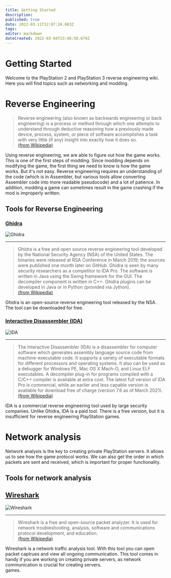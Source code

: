 ```yaml
---
title: Getting Started
description: 
published: true
date: 2022-03-11T12:07:24.083Z
tags: 
editor: markdown
dateCreated: 2022-03-04T23:40:50.679Z
---
```


# Getting Started

Welcome to the PlayStation 2 and PlayStation 3 reverse engineering wiki. Here you will find topics such as networking and modding.

# Reverse Engineering

> Reverse engineering (also known as backwards engineering or back engineering) is a process or method through which one attempts to understand through deductive reasoning how a previously made device, process, system, or piece of software accomplishes a task with very little (if any) insight into exactly how it does so.  
> [(from Wikipedia)](https://en.wikipedia.org/wiki/Reverse_engineering)

Using reverse engineering, we are able to figure out how the game works. This is one of the first steps of modding. Since modding depends on modifying the game, the first thing we need to know is how the game works. But it's not easy. Reverse engineering requires an understanding of the code (which is in Assembler, but various tools allow converting Assembler code into more readable pseudocode) and a lot of patience. In addition, modding a game can sometimes result in the game crashing if the mod is improperly written.

## Tools for Reverse Engineering

### [Ghidra](https://ghidra-sre.org/)

![Ghidra](https://upload.wikimedia.org/wikipedia/commons/7/77/Ghidra-disassembly%2CMarch_2019.png)

---

> Ghidra is a free and open source reverse engineering tool developed by the National Security Agency (NSA) of the United States. The binaries were released at RSA Conference in March 2019; the sources were published one month later on GitHub. Ghidra is seen by many security researchers as a competitor to IDA Pro. The software is written in Java using the Swing framework for the GUI. The decompiler component is written in C++. Ghidra plugins can be developed in Java or in Python (provided via Jython).  
> [(from Wikipedia)](https://en.wikipedia.org/wiki/Ghidra)

Ghidra is an open-source reverse engineering tool released by the NSA. The tool can be downloaded for free.  

### [Interactive Disassembler (IDA)](https://hex-rays.com/ida-pro/)

![IDA](https://do1alx.de/wp-content/uploads/2022/01/headline-850x457.png)

---

> The Interactive Disassembler (IDA) is a disassembler for computer software which generates assembly language source code from machine-executable code. It supports a variety of executable formats for different processors and operating systems. It also can be used as a debugger for Windows PE, Mac OS X Mach-O, and Linux ELF executables. A decompiler plug-in for programs compiled with a C/C++ compiler is available at extra cost. The latest full version of IDA Pro is commercial, while an earlier and less capable version is available for download free of charge (version 7.6 as of March 2021).  
> [(from Wikipedia)](https://en.wikipedia.org/wiki/Interactive_Disassembler)

IDA is a commercial reverse engineering tool used by large security companies. Unlike Ghidra, IDA is a paid tool. There is a free version, but it is insufficient for reverse engineering PlayStation games.  

# Network analysis

Network analysis is the key to creating private PlayStation servers. It allows us to see how the game protocol works. We can also get the order in which packets are sent and received, which is important for proper functionality.

## Tools for network analysis

## [Wireshark](https://www.wireshark.org/)

![Wireshark](https://upload.wikimedia.org/wikipedia/commons/c/cf/Wireshark_3.6_screenshot.png)

---

> Wireshark is a free and open-source packet analyzer. It is used for network troubleshooting, analysis, software and communications protocol development, and education.  
> [(from Wikipedia)](https://en.wikipedia.org/wiki/Wireshark)

Wireshark is a network traffic analysis tool. With this tool you can open packet captrues and view all ongoing communication. This tool comes in handy if you are working on creating private servers, as network communication is crucial for creating servers.  
games.  